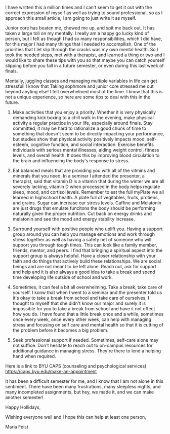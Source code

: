 I have written this a million times and I can't seem to get it out with the correct expression of myself as well as trying to sound professional, so as I approach this small article, I am going to just write it as myself. 

Junior core has beaten me, chewed me up, and spit me back out. It has taken a large toll on my mentally. I really am a happy go lucky kind of person, but I felt as though I had so many responsibilities, which I did have, for this major I had many things that I needed to accompllish. One of the priorities that I let slip through the cracks was my own mental health. So I took the needed steps, met with a therapist, and learned a thing or two and I would like to share these tips with you so that maybe you can catch yourself slipping before you fall in a future semester, or even during this last week of finals. 

Mentally, juggling classes and managing multiple variables in life can get stressful! I know that Taking sophmore and junior core stressed me out beyond anyting else! I felt overwhelmed most of the time. I know that this is not a unique experience, so here are some tips to deal with this in the future.

1. Make activities that you enjoy a priority. Whether it is very physically demanding kick boxing to a chill walk in the evening, make physical activity a regular practice in your life, especially around finals. Stay committed, it may be hard to rationalize a good chunk of time to something that doesn't seem to be directly impacting your performance, but studies show that physical activity positively impacts mood, self-esteem, cognitive function, and social interaction. Exercise benefits individuals with serious mental illnesses, aiding weight control, fitness levels, and overall health. It does this by improving blood circulation to the brain and influencing the body's response to stress.
 
2. Eat balanced meals that are providing you with all of the vitmins and minerals that you need. In a seminar I attended the presenter, a therapist, said that vitamin D is a vitamin that during the winter we are all severely lacking, vitamin D when processed in the body helps regulate sleep, mood, and cortisol levels. Remember to eat the full myPlate we all learned in highschool health. A plate full of vegitables, fruits, protiens, and grains. Sugar can increase our stress levels. Caffine and Melatonin are just drugs that emulate funcitons the body should be performing naturally given the proper nutrition. Cut back on energy drinks and melatonin and see the mood and energy stability increase.

3. Surround yourself with positive people who uplift you. Having a support group around you can help you manage emotions and work through stress together as well as having a safety net of someone who will support you through tough times. This can look like a family member, friends, mentor, and peers. I find that bringing a spiritual aspect into the support group is always helpful. Have a closer relationship with your faith and do things that actively build these relationships. We are social beings and are not meant to be left alone. Reach out, ask for support and help and it is also always a good idea to take a break and spend time developing life outside of school and work. 

4. Sometimes, it can feel a bit all overwhelming. Take a break, take care of yourself. I konw that when I went to a seminar and the presenter told us it's okay to take a break from school and take care of ourselves, I thought to myself that she didn't know our major and surely it is impossible for you to take a break from school and have it not effect how you do. I have found that a little break once and a while, sometimes once every week, once every other week, can help with managing stress and focusing on self care and mental health so that it is cutting of the problem before it becomes a big problem.

5. Seek professional support if needed. Sometimes, self-care alone may not suffice. Don't hesitate to reach out to on-campus resources for additional guidance in managing stress. They're there to lend a helping hand when required.


Here is a link to BYU CAPS (counseling and psychological services) 
https://caps.byu.edu/make-an-appointment


It has been a difficult semester for me, and I know that I am not alone in this sentiment. There have been many frustrations, many sleepless nights, and many incompleted assignments, but hey, we made it, and we can make another semester!

Happy Hollidays,

Wishing everyone well and I hope this can help at least one person,

Maria Feist
